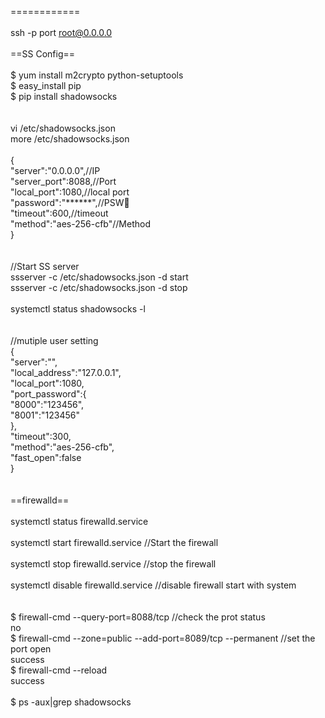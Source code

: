 ======<Command>======
<br/>
<br/>ssh -p port root@0.0.0.0
<br/>
<br/>
==SS Config==
<br/>
<br/>$ yum install m2crypto python-setuptools
<br/>$ easy_install pip
<br/>$ pip install shadowsocks
<br/>
<br/>
<br/>vi /etc/shadowsocks.json
<br/>more /etc/shadowsocks.json
<br/>
<br/>{
<br/>"server":"0.0.0.0",//IP 
<br/>"server_port":8088,//Port
<br/>"local_port":1080,//local port
<br/>"password":"******",//PSW􏵎 
<br/>"timeout":600,//timeout
<br/>"method":"aes-256-cfb"//Method
<br/>}
<br/>
<br/>
<br/>//Start SS server
<br/>ssserver -c /etc/shadowsocks.json -d start
<br/>ssserver -c /etc/shadowsocks.json -d stop
<br/>
<br/>systemctl status shadowsocks -l
<br/>
<br/>
<br/>//mutiple user setting
<br/>{
<br/>"server":"",
<br/>"local_address":"127.0.0.1",
<br/>"local_port":1080,
<br/>"port_password":{
<br/>"8000":"123456",
<br/>"8001":"123456"
<br/>},
<br/>"timeout":300,
<br/>"method":"aes-256-cfb",
<br/>"fast_open":false
<br/>}
<br/>
<br/>
<br/>==firewalld==
<br/>
<br/>systemctl status firewalld.service
<br/>
<br/>systemctl start firewalld.service //Start the firewall
<br/>
<br/>systemctl stop firewalld.service //stop the firewall
<br/>
<br/>systemctl disable firewalld.service //disable firewall start with system
<br/>
<br/>
<br/>$ firewall-cmd --query-port=8088/tcp //check the prot status
<br/>no
<br/>$ firewall-cmd --zone=public --add-port=8089/tcp --permanent //set the port open 
<br/>success
<br/>$ firewall-cmd --reload 
<br/>success
<br/>
<br/>$ ps -aux|grep shadowsocks

